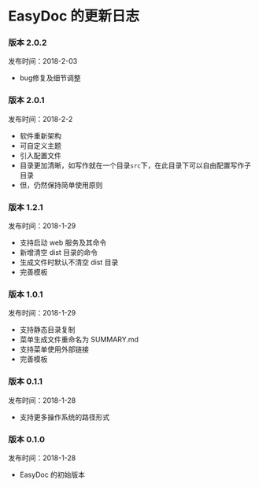 # EasyDoc 的更新日志

### 版本 2.0.2

发布时间：2018-2-03

- bug修复及细节调整

### 版本 2.0.1

发布时间：2018-2-2

- 软件重新架构
- 可自定义主题
- 引入配置文件
- 目录更加清晰，如写作就在一个目录`src`下，在此目录下可以自由配置写作子目录
- 但，仍然保持简单使用原则

### 版本 1.2.1

发布时间：2018-1-29

- 支持启动 web 服务及其命令
- 新增清空 dist 目录的命令
- 生成文件时默认不清空 dist 目录
- 完善模板

### 版本 1.0.1

发布时间：2018-1-29

- 支持静态目录复制
- 菜单生成文件重命名为 SUMMARY.md
- 支持菜单使用外部链接
- 完善模板

### 版本 0.1.1

发布时间：2018-1-28

- 支持更多操作系统的路径形式

### 版本 0.1.0

发布时间：2018-1-28

- EasyDoc 的初始版本
